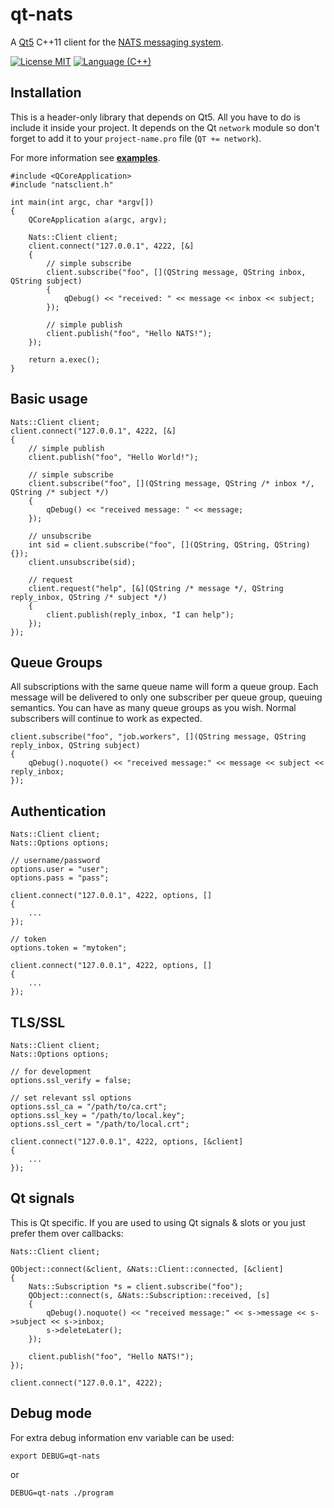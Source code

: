 # qt-nats
A [Qt5](https://www.qt.io) C++11 client for the [NATS messaging system](https://nats.io).

[![License MIT](https://cdn.rawgit.com/pkoretic/qt-nats/badges/license.svg)](http://opensource.org/licenses/MIT)
[![Language (C++)](https://cdn.rawgit.com/pkoretic/qt-nats/badges/powered_by-C%2B%2B-blue.svg)](http://en.cppreference.com/w/cpp/language)

## Installation

This is a header-only library that depends on Qt5. All you have to do is include it inside your
project. It depends on the Qt `network` module so don't forget to add it to your `project-name.pro` file (```QT += network```).

For more information see **[examples](examples)**.

```
#include <QCoreApplication>
#include "natsclient.h"

int main(int argc, char *argv[])
{
    QCoreApplication a(argc, argv);

    Nats::Client client;
    client.connect("127.0.0.1", 4222, [&]
    {
        // simple subscribe
        client.subscribe("foo", [](QString message, QString inbox, QString subject)
        {
            qDebug() << "received: " << message << inbox << subject;
        });

        // simple publish
        client.publish("foo", "Hello NATS!");
    });

    return a.exec();
}
```

## Basic usage

```
Nats::Client client;
client.connect("127.0.0.1", 4222, [&]
{
    // simple publish
    client.publish("foo", "Hello World!");

    // simple subscribe
    client.subscribe("foo", [](QString message, QString /* inbox */, QString /* subject */)
    {
        qDebug() << "received message: " << message;
    });

    // unsubscribe
    int sid = client.subscribe("foo", [](QString, QString, QString){});
    client.unsubscribe(sid);

    // request
    client.request("help", [&](QString /* message */, QString reply_inbox, QString /* subject */)
    {
        client.publish(reply_inbox, "I can help");
    });
});
```


## Queue Groups

All subscriptions with the same queue name will form a queue group.  Each
message will be delivered to only one subscriber per queue group, queuing
semantics. You can have as many queue groups as you wish.  Normal subscribers
will continue to work as expected.

```
client.subscribe("foo", "job.workers", [](QString message, QString reply_inbox, QString subject)
{
    qDebug().noquote() << "received message:" << message << subject << reply_inbox;
});
```

## Authentication

```
Nats::Client client;
Nats::Options options;

// username/password
options.user = "user";
options.pass = "pass";

client.connect("127.0.0.1", 4222, options, []
{
    ...
});

// token
options.token = "mytoken";

client.connect("127.0.0.1", 4222, options, []
{
    ...
});

```

## TLS/SSL
```
Nats::Client client;
Nats::Options options;

// for development
options.ssl_verify = false;

// set relevant ssl options
options.ssl_ca = "/path/to/ca.crt";
options.ssl_key = "/path/to/local.key";
options.ssl_cert = "/path/to/local.crt";

client.connect("127.0.0.1", 4222, options, [&client]
{
    ...
});
```

## Qt signals

This is Qt specific. If you are used to using Qt signals & slots or you just prefer them over callbacks:

```
Nats::Client client;

QObject::connect(&client, &Nats::Client::connected, [&client]
{
    Nats::Subscription *s = client.subscribe("foo");
    QObject::connect(s, &Nats::Subscription::received, [s]
    {
        qDebug().noquote() << "received message:" << s->message << s->subject << s->inbox;
        s->deleteLater();
    });

    client.publish("foo", "Hello NATS!");
});

client.connect("127.0.0.1", 4222);
```

## Debug mode

For extra debug information env variable can be used:

```
export DEBUG=qt-nats
```
or

```
DEBUG=qt-nats ./program
```
